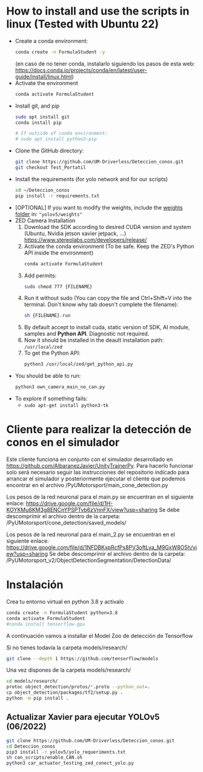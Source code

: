 # How to install and use the scripts in linux (Tested with Ubuntu 22)

- Create a conda environment:
    ```bash
    conda create -n FormulaStudent -y
    ```
    (en caso de no tener conda, instalarlo siguiendo los pasos de esta web: 
    https://docs.conda.io/projects/conda/en/latest/user-guide/install/linux.html)
- Activate the environment
    ```bash
    conda activate FormulaStudent
    ```
- Install git, and pip
    ```bash
    sudo apt install git
    conda install pip
    
    # If outside of conda environment:
    # sudo apt install python3-pip
    ```
- Clone the GitHub directory:
    ```bash
    git clone https://github.com/UM-Driverless/Deteccion_conos.git
    git checkout Test_Portatil
    ```
- Install the requirements (for yolo network and for our scripts)
    ```bash
    cd ~/Deteccion_conos
    pip install -r requirements.txt
    ```
- [OPTIONAL] If you want to modify the weights, include the [weights folder](https://urjc-my.sharepoint.com/:f:/r/personal/r_jimenezm_2017_alumnos_urjc_es/Documents/formula/formula%2022-23/SOFTWARE/FILES/yolov5_models?csf=1&web=1&e=nILHR5) in: `"yolov5/weights"`
- ZED Camera Installation
    1. Download the SDK according to desired CUDA version and system (Ubuntu, Nvidia jetson xavier jetpack, ...)
        https://www.stereolabs.com/developers/release/
    2. Activate the conda environment (To be safe. Keep the ZED's Python API inside the environment)
        ```bash
        conda activate FormulaStudent
        ```
    3. Add permits:
        ```bash
        sudo chmod 777 {FILENAME}
        ```
    4. Run it without sudo (You can copy the file and Ctrl+Shift+V into the terminal. Don't know why tab doesn't complete the filename):
        ```bash
        sh {FILENAME}.run
        ```
    5. By default accept to install cuda, static version of SDK, AI module, samples and **Python API**. Diagnostic not required.
    6. Now it should be installed in the deault installation path: `/usr/local/zed`
    7. To get the Python API:
        ```bash
        python3 /usr/local/zed/get_python_api.py 
        ```
- You should be able to run:
    ```bash
    python3 own_camera_main_no_can.py
    ```
* To explore if something fails:
    * `sudo apt-get install python3-tk`

# Cliente para realizar la detección de conos en el simulador

Este cliente funciona en conjunto con el simulador desarrollado en https://github.com/AlbaranezJavier/UnityTrainerPy. Para hacerlo funcionar solo será necesario seguir las instrucciones del repositorio indicado para arrancar el simulador y posteriormente ejecutar el cliente que podemos encontrar en el archivo /PyUMotorsport/main_cone_detection.py

Los pesos de la red neuronal para el main.py se encuentran en el siguiente enlace: https://drive.google.com/file/d/1H-KOYKMu6KM3g8ENCnYPSPTvb6zVnnFX/view?usp=sharing
Se debe descomprimir el archivo dentro de la carpeta: /PyUMotorsport/cone_detection/saved_models/

Los pesos de la red neuronal para el main_2.py se encuentran en el siguiente enlace: https://drive.google.com/file/d/1NFDBKxpRcfPs8PV3oftLya_M9GxW8O5h/view?usp=sharing
Se debe descomprimir el archivo dentro de la carpeta: /PyUMotorsport_v2/ObjectDetectionSegmentation/DetectionData/

# Instalación

Crea tu entorno virtual en python 3.8 y activalo
```bash
conda create -n FormulaStudent python=3.8
conda activate FormulaStudent
#conda install tensorflow-gpu
```

[comment]: <> (&#40;pip install -r requeriments.txt&#41;)

A continuación vamos a installar el Model Zoo de detección de Tensorflow

Si no tienes todavía la carpeta models/research/
```bash
git clone --depth 1 https://github.com/tensorflow/models
```

Una vez dispones de la carpeta models/research/

```bash
cd models/research/
protoc object_detection/protos/*.proto --python_out=.
cp object_detection/packages/tf2/setup.py .
python -m pip install .
```

## Actualizar Xavier para ejecutar YOLOv5 (06/2022)

```bash
git clone https://github.com/UM-Driverless/Deteccion_conos.git
cd Deteccion_conos
pip3 install -r yolov5/yolo_requeriments.txt
sh can_scripts/enable_CAN.sh
python3 car_actuator_testing_zed_conect_yolo.py 
```

